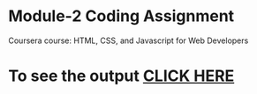 # Module-2 Coding Assignment

Coursera course: HTML, CSS, and Javascript for Web Developers

# To see the output [CLICK HERE](https://github.com/Suryasks/shubhamsks.github.io/blob/main/project/Module2/index.html)
